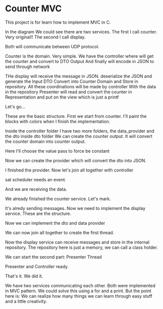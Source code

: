 # Counter MVC

This project is for learn how to implement MVC in C.

In the diagram We could see there are two services.
The first I call counter. Very original!!
The second I call display. 

Both will communicate between UDP protocol. 

Counter is the domain. Very simple. 
We have the controller where will get the counter and convert to DTO Output
And finally will encode in JSON to send through network

THe display will receive the message in JSON.
deserialize the JSON and generate the Input DTO
Convert into Counter Domain and Store in repository.
All these coordinations will be made by controller
With the data in the repository
Presenter will read and convert the counter in Representation
and put on the view which is just a printf 



Let's go...

These are the basic structure.
First we start from counter. I'll paint the blocks with colors when I finish the 
implementation.

Inside the controller folder I have two more folders, the data_provider and the dto
inside dto folder We can create the counter output. It will convert the counter domain into counter output.


Here I'll choose the value pass to force be constant

Now we can create the provider which will convert the dto into JSON.

I finished the provider. Now let's join all together with controller

sat scheduler needs an event.


And we are receiving the data.


We already finished the counter service. Let's mark.

It's alredy sending messages. Now we need to implement the display service.
These are the structure.

Now we can implement the dto and data provider

We can now join all together to create the first thread.

Now the display service can receive messages and store in the internal repository.
The repository here is just a memory, we can call a class holder.

We can start the second part: Presenter Thread

Presenter and Controller ready.

That's it. We did it.  

We have two services communicating each other. Both were implemented in MVC pattern.
We could solve this using a for and a print. But the point here is: We can realize how many things we can learn through easy stuff and a little creativity.